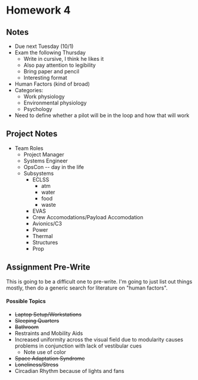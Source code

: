 # Homework 4

## Notes

 - Due next Tuesday (10/1)
 - Exam the following Thursday
     - Write in cursive, I think he likes it
     - Also pay attention to legibility
     - Bring paper and pencil
     - Interesting format
 - Human Factors (kind of broad)
 - Categories:
     - Work physiology
     - Environmental physiology
     - Psychology
 - Need to define whether a pilot will be in the loop and how that will work


 ## Project Notes

  - Team Roles
      - Project Manager
      - Systems Engineer
      - OpsCon -- day in the life
      - Subsystems
          - ECLSS
              - atm
              - water
              - food
              - waste
          - EVAS
          - Crew Accomodations/Payload Accomodation
          - Avionics/C3
          - Power
          - Thermal
          - Structures
          - Prop

## Assignment Pre-Write

This is going to be a difficult one to pre-write. I'm going to just list out
things mostly, then do a generic search for literature on "human factors".

#### Possible Topics

 - ~~Laptop Setup/Workstations~~
 - ~~Sleeping Quarters~~
 - ~~Bathroom~~
 - Restraints and Mobility Aids
 - Increased uniformity across the visual field due to modularity causes
   problems in conjunction with lack of vestibular cues
    - Note use of color
 - ~~Space Adaptation Syndrome~~
 - ~~Loneliness/Stress~~
 - Circadian Rhythm because of lights and fans


